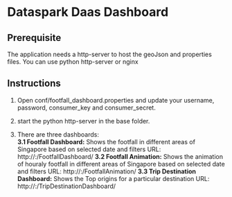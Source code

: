 # Dataspark Daas Dashboard

## Prerequisite
The application needs a http-server to host the geoJson and properties files.
You can use python http-server or nginx

## Instructions
1. Open conf/footfall_dashboard.properties and update your username, password, consumer_key and consumer_secret.

2. start the python http-server in the base folder.

3. There are three dashboards:   
**3.1 Footfall Dashboard:** Shows the footfall in different areas of Singapore based on selected date and filters
URL: http://<host>:<port>/FootfallDashboard/
**3.2 Footfall Animation:** Shows the animation of houraly footfall in different areas of Singapore based on selected date and filters
URL: http://<host>:<port>/FootfallAnimation/
**3.3 Trip Destination Dashboard:** Shows the Top origins for a particular destination
URL: http://<host>:<port>/TripDestinationDashboard/
